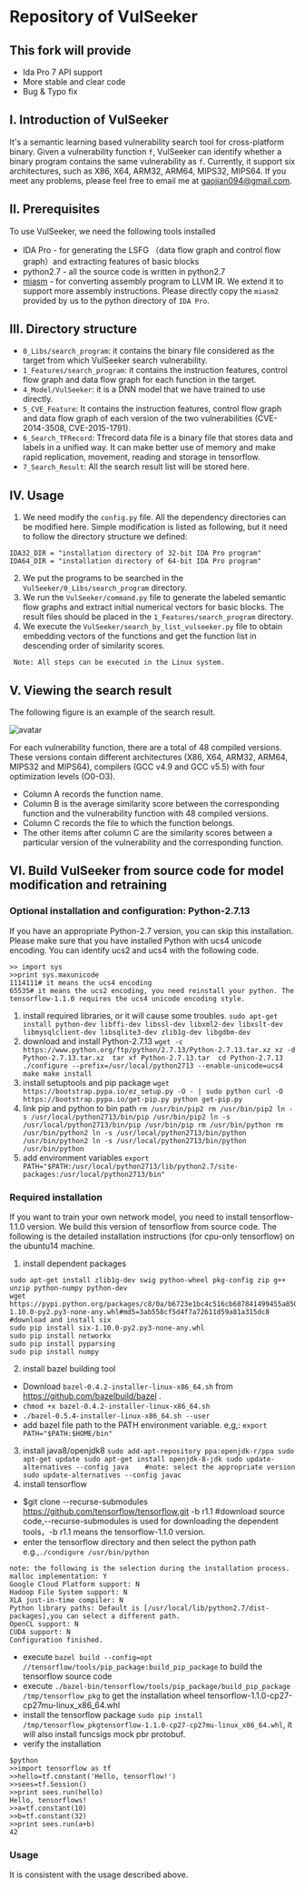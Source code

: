 
# Repository of  VulSeeker

## This fork will provide

- Ida Pro 7 API support
- More stable and clear code
- Bug & Typo fix

## I. Introduction of VulSeeker
It's a semantic learning based vulnerability search tool for cross-platform binary. Given a vulnerability function `f`, VulSeeker can identify whether a binary program contains the same vulnerability as `f`. Currently, it support six architectures, such as X86, X64, ARM32, ARM64, MIPS32, MIPS64. If you meet any problems, please feel free to email me at gaojian094@gmail.com.

## II. Prerequisites
To use VulSeeker, we need the following tools installed
- IDA Pro - for generating the LSFG （data flow graph and control flow graph）and extracting features of basic blocks
- python2.7 - all the source code is written in python2.7 
- [miasm](https://github.com/cea-sec/miasm) - for converting assembly program to LLVM IR. We extend it to support more assembly instructions. Please directly copy the `miasm2` provided by us to the python directory of `IDA Pro`.

## III. Directory structure
- `0_Libs/search_program`: it contains the binary file considered as the target from which VulSeeker search vulnerability.
- `1_Features/search_program`: it contains the instruction features, control flow graph and data flow graph for each function in the target. 
- `4_Model/VulSeeker`: it is a DNN model that we have trained to use directly.
- `5_CVE_Feature`: It contains the instruction features, control flow graph and data flow graph of each version of the two vulnerabilities (CVE-2014-3508, CVE-2015-1791).
- `6_Search_TFRecord`: Tfrecord data file is a binary file that stores data and labels in a unified way. It can make better use of memory and make rapid replication, movement, reading and storage in tensorflow. 
- `7_Search_Result`: All the search result list will be stored here.

## IV. Usage
1. We need modify the `config.py` file. All the dependency directories can be modified here. Simple modification is listed as following, but it need to follow the directory structure we defined:
```
IDA32_DIR = "installation directory of 32-bit IDA Pro program"
IDA64_DIR = "installation directory of 64-bit IDA Pro program"
```
2. We put the programs to be searched in the `VulSeeker/0_Libs/search_program` directory.
3. We run the `VulSeeker/command.py` file to generate the labeled semantic flow graphs and extract initial numerical vectors for basic blocks. The result files should be placed in the `1_Features/search_program` directory.
4. We execute the `VulSeeker/search_by_list_vulseeker.py` file to obtain embedding vectors of the functions and get the function list in descending order of similarity scores. 

` Note: All steps can be executed in the Linux system.`

## V. Viewing the search result
The following figure is an example of the search result.

![avatar](./fig/search_example.png)

 For each vulnerability function, there are a total of 48 compiled versions. These versions contain different architectures (X86, X64, ARM32, ARM64, MIPS32 and MIPS64), compilers (GCC v4.9 and GCC v5.5) with four optimization levels (O0-O3). 
- Column A records the function name.
- Column B is the average similarity score between the corresponding function and the vulnerability function with 48 compiled versions.
- Column C records the file to which the function belongs.
- The other items after column C are the similarity scores between a particular version of the vulnerability and the corresponding function.


## VI. Build VulSeeker from source code for model modification and retraining
### Optional installation and configuration: Python-2.7.13
If you have an appropriate Python-2.7 version, you can skip this installation. Please make sure that you have installed Python with ucs4 unicode encoding. You can identify ucs2 and ucs4 with the following code.
```
>> import sys
>>print sys.maxunicode
1114111# it means the ucs4 encoding
65535# it means the ucs2 encoding, you need reinstall your python. The tensorflow-1.1.0 requires the ucs4 unicode encoding style.
```
1. install required libraries, or it will cause some troubles.
`sudo apt-get install python-dev libffi-dev libssl-dev libxml2-dev libxslt-dev libmysqlclient-dev libsqlite3-dev zlib1g-dev libgdbm-dev`
2. download and install Python-2.7.13
`wget -c https://www.python.org/ftp/python/2.7.13/Python-2.7.13.tar.xz
xz -d Python-2.7.13.tar.xz 
tar xf Python-2.7.13.tar 
cd Python-2.7.13
./configure --prefix=/usr/local/python2713 --enable-unicode=ucs4
make
make install
`
3. install setuptools and pip package
` wget https://bootstrap.pypa.io/ez_setup.py -O - | sudo python
curl -O https://bootstrap.pypa.io/get-pip.py
python get-pip.py
`
4. link pip and python to bin path
`rm /usr/bin/pip2
rm /usr/bin/pip2
ln -s /usr/local/python2713/bin/pip /usr/bin/pip2
ln -s /usr/local/python2713/bin/pip /usr/bin/pip
rm /usr/bin/python
rm /usr/bin/python2
ln -s /usr/local/python2713/bin/python /usr/bin/python2
ln -s /usr/local/python2713/bin/python /usr/bin/python
`
5. add environment variables 
`export PATH="$PATH:/usr/local/python2713/lib/python2.7/site-packages:/usr/local/python2713/bin"
`

### Required installation

If you want to train your own network model, you need to install tensorflow-1.1.0 version. We build this version of tensorflow from source code. The following is the detailed installation instructions (for cpu-only tensorflow) on the ubuntu14 machine.

1. install dependent packages
```
sudo apt-get install zlib1g-dev swig python-wheel pkg-config zip g++ unzip python-numpy python-dev
wget https://pypi.python.org/packages/c8/0a/b6723e1bc4c516cb687841499455a8505b44607ab535be01091c0f24f079/six-1.10.0-py2.py3-none-any.whl#md5=3ab558cf5d4f7a72611d59a81a315dc8 #download and install six
sudo pip install six-1.10.0-py2.py3-none-any.whl 
sudo pip install networkx
sudo pip install pyparsing
sudo pip install numpy
```
2. install bazel building tool
- Download `bazel-0.4.2-installer-linux-x86_64.sh` from https://github.com/bazelbuild/bazel .
- `chmod +x bazel-0.4.2-installer-linux-x86_64.sh`
- `./bazel-0.5.4-installer-linux-x86_64.sh --user`
- add bazel file path to the PATH environment variable. e,g,: `export PATH="$PATH:$HOME/bin"`
3. install java8/openjdk8
`sudo add-apt-repository ppa:openjdk-r/ppa
 sudo apt-get update
 sudo apt-get install openjdk-8-jdk
 sudo update-alternatives --config java    #note: select the appropriate version
 sudo update-alternatives --config javac`
4. install tensorflow
- $git clone --recurse-submodules https://github.com/tensorflow/tensorflow.git -b r1.1   #download source code,--recurse-submodules is used for downloading the dependent tools，-b r1.1 means the tensorflow-1.1.0 version.
-  enter the tensorflow directory and then select the python path
e.g.,`./condigure /usr/bin/python`
```
note: the following is the selection during the installation process.
malloc implementation: Y
Google Cloud Platform support: N
Hadoop File System support: N
XLA just-in-time compiler: N
Python library paths: Default is [/usr/local/lib/python2.7/dist-packages],you can select a different path.
OpenCL support: N
CUDA support: N
Configuration finished.
```
- execute `bazel build --config=opt //tensorflow/tools/pip_package:build_pip_package` to build the tensorflow source code
- execute `./bazel-bin/tensorflow/tools/pip_package/build_pip_package /tmp/tensorflow_pkg` to get the installation wheel tensorflow-1.1.0-cp27-cp27mu-linux_x86_64.whl
- install the tensorflow package `sudo pip install /tmp/tensorflow_pkgtensorflow-1.1.0-cp27-cp27mu-linux_x86_64.whl`, it will also install funcsigs mock pbr protobuf.
- verify the installation
```
$python
>>import tensorflow as tf
>>hello=tf.constant('Hello, tensorflow!')
>>sees=tf.Session()
>>print sees.run(hello)
Hello, tensorflows!
>>a=tf.constant(10)
>>b=tf.constant(32)
>>print sees.run(a+b)
42
```
### Usage
It is consistent with the usage described above.

